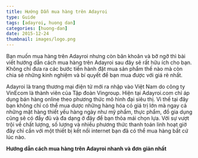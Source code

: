 ```yaml
---
title: Hướng Dẫn mua hàng trên Adayroi
type: Guide
tags: [adayroi, huong dan]
categories: [huong-dan]
date: 2015-12-24
thumbnail: images/logo.png
---
```


Bạn muốn mua hàng trên Adayroi nhưng còn băn khoăn và bỡ ngỡ thì bài viết hướng dẫn cách mua hàng trên Adayroi sau đây sẽ rất hữu ích cho bạn. Không chỉ đưa ra các bước tiến hành đặt mua sản phẩm thế nào mà còn chia sẻ những kinh nghiệm và bí quyết để bạn mua được với giá rẻ nhất.

Adayroi là trang thương mại điện tử mới ra nhập vào Việt Nam do công ty  VinEcom là thành viên của Tập đoàn Vingroup. Hiện tại Adayroi.com chỉ áp dụng bán hàng online theo phương thức mô hình đại siêu thị. Vì thế tại đây bạn không chỉ có thể mua dược những hàng hóa có giá trị lớn mà ngay cả những mặt hàng thiết yếu hàng ngày như mỹ phẩm, thực phẩm, đồ gia dụng cũng sẽ có đầy đủ và đa dạng ở đây để bạn thỏa mái chọn lựa. Với sự vượt trội về chất lượng, số lượng và nhiều phương thức thanh toán linh hoạt giờ đây chỉ cần với một thiết bị kết nối internet bạn đã có thể mua hàng bất cứ lúc nào.

**Hướng dẫn cách mua hàng trên Adayroi nhanh và đơn giản nhất**
